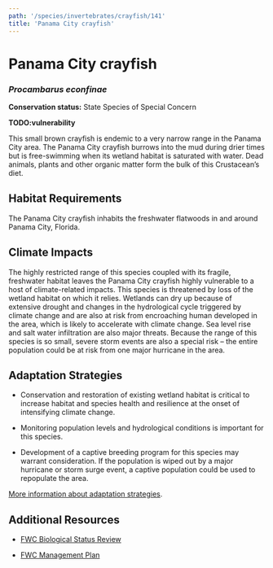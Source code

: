 ```yaml
---
path: '/species/invertebrates/crayfish/141'
title: 'Panama City crayfish'
---
```


# Panama City crayfish
### *Procambarus econfinae*



**Conservation status:** State Species of Special Concern

**TODO:vulnerability**

This small brown crayfish is endemic to a very narrow range in the Panama City area.  The Panama City crayfish burrows into the mud during drier times but is free-swimming when its wetland habitat is saturated with water.  Dead animals, plants and other organic matter form the bulk of this Crustacean’s diet.

    
## Habitat Requirements

The Panama City crayfish inhabits the freshwater flatwoods in and around Panama City, Florida.

## Climate Impacts

The highly restricted range of this species coupled with its fragile, freshwater habitat leaves the Panama City crayfish highly vulnerable to a host of climate-related impacts.  This species is threatened by loss of the wetland habitat on which it relies.  Wetlands can dry up because of extensive drought and changes in the hydrological cycle triggered by climate change and are also at risk from encroaching human developed in the area, which is likely to accelerate with climate change.  Sea level rise and salt water infiltration are also major threats.  Because the range of this species is so small, severe storm events are also a special risk – the entire population could be at risk from one major hurricane in the area.

## Adaptation Strategies

- Conservation and restoration of existing wetland habitat is critical to increase habitat and species health and resilience at the onset of intensifying climate change.

- Monitoring population levels and hydrological conditions is important for this species.

- Development of a captive breeding program for this species may warrant consideration.  If the population is wiped out by a major hurricane or storm surge event, a captive population could be used to repopulate the area.


[More information about adaptation strategies](/strategies).


## Additional Resources

- [FWC Biological Status Review](http://myfwc.com/media/1355347/PCC_BSR.pdf)

- [FWC Management Plan](http://myfwc.com/media/1355365/Revised_Draft_PCC_Plan.pdf)
